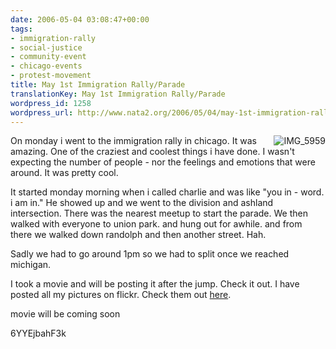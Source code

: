 ```yaml
---
date: 2006-05-04 03:08:47+00:00
tags:
- immigration-rally
- social-justice
- community-event
- chicago-events
- protest-movement
title: May 1st Immigration Rally/Parade
translationKey: May 1st Immigration Rally/Parade
wordpress_id: 1258
wordpress_url: http://www.nata2.org/2006/05/04/may-1st-immigration-rallyparade/
---
```


<a title="Photo Sharing" href="http://www.flickr.com/photos/natatwo/138514449/"><img align="right" title="IMG_5959" alt="IMG_5959" src="http://static.flickr.com/51/138514449_388cbbc1b9_m.jpg" /></a>On monday i went to the immigration rally in chicago. It was amazing. One of the craziest and coolest things i have done. I wasn't expecting the number of people - nor the feelings and emotions that were around. It was pretty cool.

It started monday morning when i called charlie and was like "you in - word. i am in." He showed up and we went to the division and ashland intersection. There was the nearest meetup to start the parade. We then walked with everyone to union park. and hung out for awhile. and from there we walked down randolph and then another street. Hah.

Sadly we had to go around 1pm so we had to split once we reached  michigan.

I took a movie and will be posting it after the jump. Check it out. I have posted all my pictures on flickr. Check them out <a href="http://www.flickr.com/photos/natatwo/sets/72057594122367015/">here</a>.

<!--more-->

movie will be coming soon

<!--yt_video-->6YYEjbahF3k<!--/yt_video-->